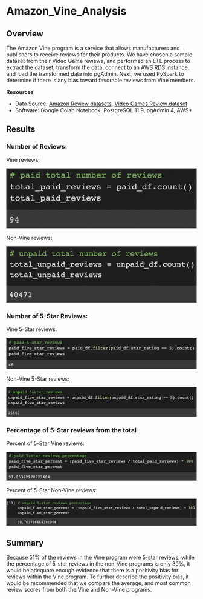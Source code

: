 # Amazon_Vine_Analysis

## Overview

The Amazon Vine program is a service that allows manufacturers and publishers to receive reviews for their products. We have chosen a sample dataset from their Video Game reviews, and performed an ETL process to extract the dataset, transform the data, connect to an AWS RDS instance, and load the transformed data into pgAdmin. Next, we used PySpark to determine if there is any bias toward favorable reviews from Vine members.

**Resources**
- Data Source: [Amazon Review datasets](https://s3.amazonaws.com/amazon-reviews-pds/tsv/index.txt), [Video Games Review dataset](https://s3.amazonaws.com/amazon-reviews-pds/tsv/amazon_reviews_us_Video_Games_v1_00.tsv.gz)
- Software: Google Colab Notebook, PostgreSQL 11.9, pgAdmin 4, AWS*

## Results
### Number of Reviews:
Vine reviews:

![TotalVineReviews.png](Resources/TotalVineReviews.png)


Non-Vine reviews:

![TotalNonVineReviews.png](Resources/TotalNonVineReviews.png)


### Number of 5-Star Reviews:
Vine 5-Star reviews:

![Vine5StarReviews.png](Resources/Vine5StarReviews.png)


Non-Vine 5-Star reviews:

![NonVine5StarReviews.png](Resources/NonVine5StarReviews.png)


### Percentage of 5-Star reviews from the total
Percent of 5-Star Vine reviews:

![Percent5StarVine.png](Resources/Percent5StarVine.png)


Percent of 5-Star Non-Vine reviews:

![Percent5StarNonVine.png](Resources/Percent5StarNonVine.png)


## Summary

Because 51% of the reviews in the Vine program were 5-star reviews, while the percentage of 5-star reviews in the non-Vine programs is only 39%, it would be adequate enough evidence that there is a positivity bias for reviews within the Vine program. To further describe the positivity bias, it would be recommended that we compare the average, and most common review scores from both the Vine and Non-Vine programs.